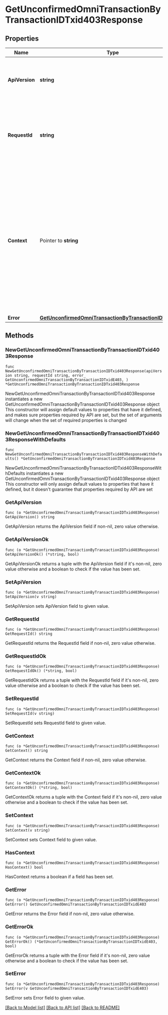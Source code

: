 # GetUnconfirmedOmniTransactionByTransactionIDTxid403Response

## Properties

Name | Type | Description | Notes
------------ | ------------- | ------------- | -------------
**ApiVersion** | **string** | Specifies the version of the API that incorporates this endpoint. | 
**RequestId** | **string** | Defines the ID of the request. The &#x60;requestId&#x60; is generated by Crypto APIs and it&#39;s unique for every request. | 
**Context** | Pointer to **string** | In batch situations the user can use the context to correlate responses with requests. This property is present regardless of whether the response was successful or returned as an error. &#x60;context&#x60; is specified by the user. | [optional] 
**Error** | [**GetUnconfirmedOmniTransactionByTransactionIDTxidE403**](GetUnconfirmedOmniTransactionByTransactionIDTxidE403.md) |  | 

## Methods

### NewGetUnconfirmedOmniTransactionByTransactionIDTxid403Response

`func NewGetUnconfirmedOmniTransactionByTransactionIDTxid403Response(apiVersion string, requestId string, error_ GetUnconfirmedOmniTransactionByTransactionIDTxidE403, ) *GetUnconfirmedOmniTransactionByTransactionIDTxid403Response`

NewGetUnconfirmedOmniTransactionByTransactionIDTxid403Response instantiates a new GetUnconfirmedOmniTransactionByTransactionIDTxid403Response object
This constructor will assign default values to properties that have it defined,
and makes sure properties required by API are set, but the set of arguments
will change when the set of required properties is changed

### NewGetUnconfirmedOmniTransactionByTransactionIDTxid403ResponseWithDefaults

`func NewGetUnconfirmedOmniTransactionByTransactionIDTxid403ResponseWithDefaults() *GetUnconfirmedOmniTransactionByTransactionIDTxid403Response`

NewGetUnconfirmedOmniTransactionByTransactionIDTxid403ResponseWithDefaults instantiates a new GetUnconfirmedOmniTransactionByTransactionIDTxid403Response object
This constructor will only assign default values to properties that have it defined,
but it doesn't guarantee that properties required by API are set

### GetApiVersion

`func (o *GetUnconfirmedOmniTransactionByTransactionIDTxid403Response) GetApiVersion() string`

GetApiVersion returns the ApiVersion field if non-nil, zero value otherwise.

### GetApiVersionOk

`func (o *GetUnconfirmedOmniTransactionByTransactionIDTxid403Response) GetApiVersionOk() (*string, bool)`

GetApiVersionOk returns a tuple with the ApiVersion field if it's non-nil, zero value otherwise
and a boolean to check if the value has been set.

### SetApiVersion

`func (o *GetUnconfirmedOmniTransactionByTransactionIDTxid403Response) SetApiVersion(v string)`

SetApiVersion sets ApiVersion field to given value.


### GetRequestId

`func (o *GetUnconfirmedOmniTransactionByTransactionIDTxid403Response) GetRequestId() string`

GetRequestId returns the RequestId field if non-nil, zero value otherwise.

### GetRequestIdOk

`func (o *GetUnconfirmedOmniTransactionByTransactionIDTxid403Response) GetRequestIdOk() (*string, bool)`

GetRequestIdOk returns a tuple with the RequestId field if it's non-nil, zero value otherwise
and a boolean to check if the value has been set.

### SetRequestId

`func (o *GetUnconfirmedOmniTransactionByTransactionIDTxid403Response) SetRequestId(v string)`

SetRequestId sets RequestId field to given value.


### GetContext

`func (o *GetUnconfirmedOmniTransactionByTransactionIDTxid403Response) GetContext() string`

GetContext returns the Context field if non-nil, zero value otherwise.

### GetContextOk

`func (o *GetUnconfirmedOmniTransactionByTransactionIDTxid403Response) GetContextOk() (*string, bool)`

GetContextOk returns a tuple with the Context field if it's non-nil, zero value otherwise
and a boolean to check if the value has been set.

### SetContext

`func (o *GetUnconfirmedOmniTransactionByTransactionIDTxid403Response) SetContext(v string)`

SetContext sets Context field to given value.

### HasContext

`func (o *GetUnconfirmedOmniTransactionByTransactionIDTxid403Response) HasContext() bool`

HasContext returns a boolean if a field has been set.

### GetError

`func (o *GetUnconfirmedOmniTransactionByTransactionIDTxid403Response) GetError() GetUnconfirmedOmniTransactionByTransactionIDTxidE403`

GetError returns the Error field if non-nil, zero value otherwise.

### GetErrorOk

`func (o *GetUnconfirmedOmniTransactionByTransactionIDTxid403Response) GetErrorOk() (*GetUnconfirmedOmniTransactionByTransactionIDTxidE403, bool)`

GetErrorOk returns a tuple with the Error field if it's non-nil, zero value otherwise
and a boolean to check if the value has been set.

### SetError

`func (o *GetUnconfirmedOmniTransactionByTransactionIDTxid403Response) SetError(v GetUnconfirmedOmniTransactionByTransactionIDTxidE403)`

SetError sets Error field to given value.



[[Back to Model list]](../README.md#documentation-for-models) [[Back to API list]](../README.md#documentation-for-api-endpoints) [[Back to README]](../README.md)


